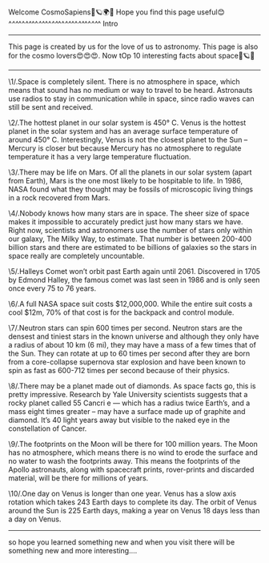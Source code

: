 Welcome CosmoSapiens🌌🪐🌍🌑
Hope you find this page useful😊
^_^^_^^_^^_^^_^^_^^_^^_^^_^^_^^_^^_^^_^^_^
Intro
_________________________________________
This page is created by us for the love of us to astronomy.
This page is also for the cosmo lovers😍😍😍.
Now tOp 10 interesting facts about space🌌🪐🌑
**************************************************
\1/.Space is completely silent.
There is no atmosphere in space, which means that sound has no medium or way to travel to be heard. Astronauts use radios to stay in communication while in space, since radio waves can still be sent and received.

\2/.The hottest planet in our solar system is 450° C.
Venus is the hottest planet in the solar system and has an average surface temperature of around 450° C. Interestingly, Venus is not the closest planet to the Sun – Mercury is closer but because Mercury has no atmosphere to regulate temperature it has a very large temperature fluctuation.

\3/.There may be life on Mars.
Of all the planets in our solar system (apart from Earth), Mars is the one most likely to be hospitable to life. In 1986, NASA found what they thought may be fossils of microscopic living things in a rock recovered from Mars.

\4/.Nobody knows how many stars are in space.
The sheer size of space makes it impossible to accurately predict just how many stars we have. Right now, scientists and astronomers use the number of stars only within our galaxy, The Milky Way, to estimate. That number is between 200-400 billion stars and there are estimated to be billions of galaxies so the stars in space really are completely uncountable.

\5/.Halleys Comet won’t orbit past Earth again until 2061.
Discovered in 1705 by Edmond Halley, the famous comet was last seen in 1986 and is only seen once every 75 to 76 years.

\6/.A full NASA space suit costs $12,000,000.
While the entire suit costs a cool $12m, 70% of that cost is for the backpack and control module.

\7/.Neutron stars can spin 600 times per second.
Neutron stars are the densest and tiniest stars in the known universe and although they only have a radius of about 10 km (6 mi), they may have a mass of a few times that of the Sun. They can rotate at up to 60 times per second after they are born from a core-collapse supernova star explosion and have been known to spin as fast as 600-712 times per second because of their physics.

\8/.There may be a planet made out of diamonds.
As space facts go, this is pretty impressive. Research by Yale University scientists suggests that a rocky planet called 55 Cancri e — which has a radius twice Earth’s, and a mass eight times greater – may have a surface made up of graphite and diamond. It’s 40 light years away but visible to the naked eye in the constellation of Cancer.

\9/.The footprints on the Moon will be there for 100 million years.
The Moon has no atmosphere, which means there is no wind to erode the surface and no water to wash the footprints away. This means the footprints of the Apollo astronauts, along with spacecraft prints, rover-prints and discarded material, will be there for millions of years.

\10/.One day on Venus is longer than one year.
Venus has a slow axis rotation which takes 243 Earth days to complete its day. The orbit of Venus around the Sun is 225 Earth days, making a year on Venus 18 days less than a day on Venus.
*********************************************************************************************************************************************************************************
so hope you learned something new and when you visit there will be something new and more interesting....
